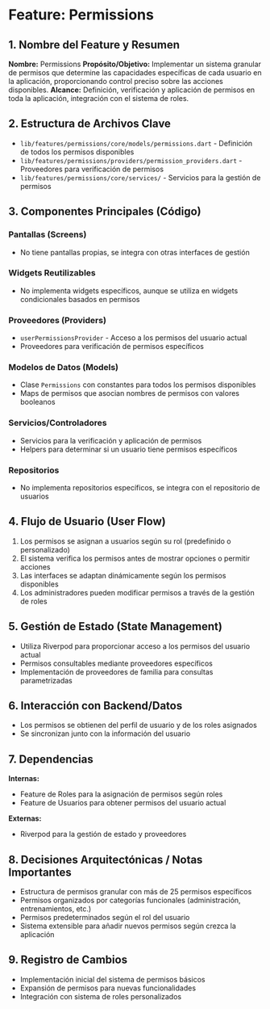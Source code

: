 # Feature: Permissions

## 1. Nombre del Feature y Resumen
**Nombre:** Permissions
**Propósito/Objetivo:** Implementar un sistema granular de permisos que determine las capacidades específicas de cada usuario en la aplicación, proporcionando control preciso sobre las acciones disponibles.
**Alcance:** Definición, verificación y aplicación de permisos en toda la aplicación, integración con el sistema de roles.

## 2. Estructura de Archivos Clave
* `lib/features/permissions/core/models/permissions.dart` - Definición de todos los permisos disponibles
* `lib/features/permissions/providers/permission_providers.dart` - Proveedores para verificación de permisos
* `lib/features/permissions/core/services/` - Servicios para la gestión de permisos

## 3. Componentes Principales (Código)
### Pantallas (Screens)
* No tiene pantallas propias, se integra con otras interfaces de gestión

### Widgets Reutilizables
* No implementa widgets específicos, aunque se utiliza en widgets condicionales basados en permisos

### Proveedores (Providers)
* `userPermissionsProvider` - Acceso a los permisos del usuario actual
* Proveedores para verificación de permisos específicos

### Modelos de Datos (Models)
* Clase `Permissions` con constantes para todos los permisos disponibles
* Maps de permisos que asocian nombres de permisos con valores booleanos

### Servicios/Controladores
* Servicios para la verificación y aplicación de permisos
* Helpers para determinar si un usuario tiene permisos específicos

### Repositorios
* No implementa repositorios específicos, se integra con el repositorio de usuarios

## 4. Flujo de Usuario (User Flow)
1. Los permisos se asignan a usuarios según su rol (predefinido o personalizado)
2. El sistema verifica los permisos antes de mostrar opciones o permitir acciones
3. Las interfaces se adaptan dinámicamente según los permisos disponibles
4. Los administradores pueden modificar permisos a través de la gestión de roles

## 5. Gestión de Estado (State Management)
* Utiliza Riverpod para proporcionar acceso a los permisos del usuario actual
* Permisos consultables mediante proveedores específicos
* Implementación de proveedores de familia para consultas parametrizadas

## 6. Interacción con Backend/Datos
* Los permisos se obtienen del perfil de usuario y de los roles asignados
* Se sincronizan junto con la información del usuario

## 7. Dependencias
**Internas:** 
* Feature de Roles para la asignación de permisos según roles
* Feature de Usuarios para obtener permisos del usuario actual

**Externas:** 
* Riverpod para la gestión de estado y proveedores

## 8. Decisiones Arquitectónicas / Notas Importantes
* Estructura de permisos granular con más de 25 permisos específicos
* Permisos organizados por categorías funcionales (administración, entrenamientos, etc.)
* Permisos predeterminados según el rol del usuario
* Sistema extensible para añadir nuevos permisos según crezca la aplicación

## 9. Registro de Cambios
* Implementación inicial del sistema de permisos básicos
* Expansión de permisos para nuevas funcionalidades
* Integración con sistema de roles personalizados